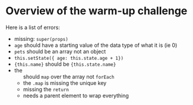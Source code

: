 # Overview of the warm-up challenge

Here is a list of errors:

* missing: `super(props)`
* `age` should have a starting value of the data type of what it is (ie 0)
* `pets` should be an array not an object
* `this.setState({ age: this.state.age + 1})`
* `{this.name}` should be `{this.state.name}`
* the <ul> should `map` over the array not `forEach`
* the `.map` is missing the unique key
* missing the `return`
* needs a parent element to wrap everything
